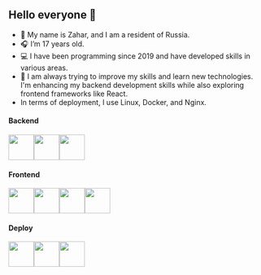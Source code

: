 ## Hello everyone 👋

- 👤 My name is Zahar, and I am a resident of Russia.
- 🎧 I’m 17 years old.
- 💻 I have been programming since 2019 and have developed skills in various areas.
- 🔭 I am always trying to improve my skills and learn new technologies. I'm enhancing my backend development skills while also exploring frontend frameworks like React.
- In terms of deployment, I use Linux, Docker, and Nginx.


#### Backend
<div style='display: flex;'>
<img src="https://cdn3.iconfinder.com/data/icons/logos-and-brands-adobe/512/267_Python-1024.png" width=50>
<img src="https://cdn1.iconfinder.com/data/icons/soleicons-fill-vol-1/64/postgres_database_server_relational_dbms_sql-512.png" width=50>
<img src="https://cdn4.iconfinder.com/data/icons/logos-brands-5/24/redis-512.png" width=50>
</div>

#### Frontend
<div style='display: flex;'>
<img src="https://cdn1.iconfinder.com/data/icons/logotypes/32/badge-html-5-512.png" width=50>
  <img src="https://cdn1.iconfinder.com/data/icons/logotypes/32/badge-css-3-1024.png" width=50>
  <img src="https://cdn4.iconfinder.com/data/icons/logos-and-brands/512/187_Js_logo_logos-1024.png" width=50>
  <img src="https://cdn4.iconfinder.com/data/icons/logos-3/600/React.js_logo-512.png" width=50>
</div>

#### Deploy
<div style='display: flex;'>
<img src="https://cdn3.iconfinder.com/data/icons/social-media-2169/24/social_media_social_media_logo_docker-512.png" width=50>
  <img src="https://cdn2.iconfinder.com/data/icons/metro-ui-dock/512/OS_Ubuntu.png" width=50>
  <img src="https://cdn1.iconfinder.com/data/icons/programing-development-8/24/nginx_logo-512.png" width=50>
</div>
